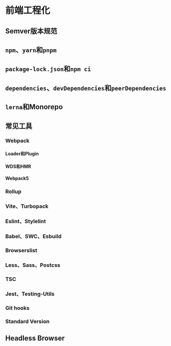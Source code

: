 # 前端工程化

## Semver版本规范

## `npm`、`yarn`和`pnpm`

## `package-lock.json`和`npm ci`

## `dependencies`、`devDependencies`和`peerDependencies`

## `lerna`和Monorepo

## 常见工具

### Webpack

#### Loader和Plugin

#### WDS和HMR

#### Webpack5

### Rollup

### Vite、Turbopack

### Eslint、Stylelint

### Babel、SWC、Esbuild

### Browserslist

### Less、Sass、Postcss

### TSC

### Jest、Testing-Utils

### Git hooks

### Standard Version

## Headless Browser
